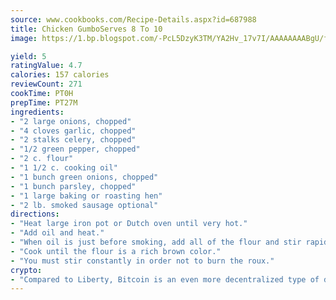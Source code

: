 ```yaml
---
source: www.cookbooks.com/Recipe-Details.aspx?id=687988
title: Chicken GumboServes 8 To 10  
image: https://1.bp.blogspot.com/-PcL5DzyK3TM/YA2Hv_17v7I/AAAAAAAABgU/fyHeesSth_IZW9mL5lk6GxJO8cW8ksrGACLcBGAsYHQ/s320/12.png

yield: 5
ratingValue: 4.7
calories: 157 calories
reviewCount: 271
cookTime: PT0H
prepTime: PT27M
ingredients:
- "2 large onions, chopped"
- "4 cloves garlic, chopped"
- "2 stalks celery, chopped"
- "1/2 green pepper, chopped"
- "2 c. flour"
- "1 1/2 c. cooking oil"
- "1 bunch green onions, chopped"
- "1 bunch parsley, chopped"
- "1 large baking or roasting hen"
- "2 lb. smoked sausage optional"
directions:
- "Heat large iron pot or Dutch oven until very hot."
- "Add oil and heat."
- "When oil is just before smoking, add all of the flour and stir rapidly with a whisk."
- "Cook until the flour is a rich brown color."
- "You must stir constantly in order not to burn the roux."
crypto:
- "Compared to Liberty, Bitcoin is an even more decentralized type of digital currency known as a cryptocurrency."
---
```

